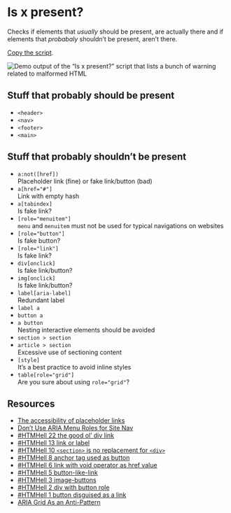 # Is x present?

 Checks if elements that _usually_ should be present, are actually there and if elements that _probabaly_ shouldn’t be present, aren’t there.

 [Copy the script](https://github.com/matuzo/DevToolsSnippets/blob/main/isxpresent/isxpresent.js).

 ![Demo output of the “Is x present?” script that lists a bunch of warning related to malformed HTML](../assets/isxpresent.png)

## Stuff that probably should be present

* `<header>`
* `<nav>`
* `<footer>`
* `<main>`

## Stuff that probably shouldn’t be present

* `a:not([href])`  
  Placeholder link (fine) or fake link/button (bad)
* `a[href="#"]`  
  Link with empty hash
* `a[tabindex]`  
  Is fake link?
* `[role="menuitem"]`  
  `menu` and `menuitem` must not be used for typical navigations on websites
* `[role="button"]`  
  Is fake button?
* `[role="link"]`  
  Is fake link?
* `div[onclick]`  
  Is fake link/button?
* `img[onclick]`  
  Is fake link/button?
* `label[aria-label]`  
  Redundant label
* `label a`  
* `button a`  
* `a button`  
  Nesting interactive elements should be avoided
* `section > section`  
* `article > section`  
  Excessive use of sectioning content
* `[style]`  
  It’s a best practice to avoid inline styles
* `table[role="grid"]`  
  Are you sure about using `role="grid"`?

## Resources

* [The accessibility of placeholder links](https://www.scottohara.me/note/2019/07/17/placeholder-link.html)
* [Don’t Use ARIA Menu Roles for Site Nav](https://adrianroselli.com/2017/10/dont-use-aria-menu-roles-for-site-nav.html)
* [#HTMHell 22 the good ol’ div link](https://www.htmhell.dev/22-the-good-ol-div-link/)
* [#HTMHell 13 link or label](https://www.htmhell.dev/13-link-or-label/)
* [#HTMHell 10 `<section>` is no replacement for `<div>`](https://www.htmhell.dev/10-section-is-no-replacement-for-div/)
* [#HTMHell 8 anchor tag used as button](https://www.htmhell.dev/8-anchor-tag-used-as-button/)
* [#HTMHell 6 link with void operator as href value](https://www.htmhell.dev/6-link-with-void-operator-as-href-value/)
* [#HTMHell 5 button-like-link](https://www.htmhell.dev/5-button-like-link/)
* [#HTMHell 3 image-buttons](https://www.htmhell.dev/3-image-buttons/)
* [#HTMHell 2 div with button role](https://www.htmhell.dev/2-div-with-button-role/)
* [#HTMHell 1 button disguised as a link](https://www.htmhell.dev/1-button-disguised-as-a-link/)
* [ARIA Grid As an Anti-Pattern](https://adrianroselli.com/2020/07/aria-grid-as-an-anti-pattern.html)

